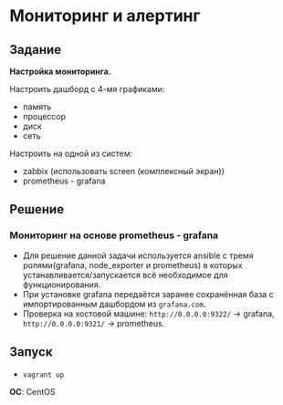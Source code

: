 
# Мониторинг и алертинг

## Задание

**Настройка мониторинга.**

Настроить дашборд с 4-мя графиками:
* память
* процессор
* диск
* сеть

Настроить на одной из систем:
* zabbix (использовать screen (комплексный экран))
* prometheus - grafana

## Решение

### Мониторинг на основе prometheus - grafana
* Для решение данной задачи используется ansible с тремя ролями(grafana, node_exporter и prometheus) в которых устанавливается/запускается всё необходимое для функционирования.
* При установке grafana передаётся заранее сохранённая база с импортированным дашбордом из `grafana.com`.
* Проверка на хостовой машине: `http://0.0.0.0:9322/` -> grafana, `http://0.0.0.0:9321/` -> prometheus.

## Запуск

* `vagrant up`

**ОС**: CentOS
